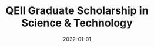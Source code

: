 ---
layout: post
title: QEII Graduate Scholarship in Science & Technology
date: 2022-01-01
end_date: 2023-12-01
company: Government of Ontario
department: University of Waterloo 
type: award
---